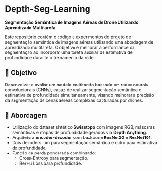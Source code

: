 # Depth-Seg-Learning

**Segmentação Semântica de Imagens Aéreas de Drone Utilizando Aprendizado Multitarefa**

Este repositório contém o código e experimentos do projeto de segmentação semântica de imagens aéreas utilizando uma abordagem de aprendizado multitarefa. O objetivo é melhorar a performance da segmentação ao incorporar uma tarefa auxiliar de estimativa de profundidade durante o treinamento da rede.

## 📌 Objetivo

Desenvolver e avaliar um modelo multitarefa baseado em redes neurais convolucionais (CNNs), capaz de realizar segmentação semântica e estimativa de profundidade simultaneamente, visando melhorar a precisão da segmentação de cenas aéreas complexas capturadas por drones.

## 🧠 Abordagem

- Utilização do dataset sintético **Swisstopo** com imagens RGB, máscaras semânticas e mapas de profundidade gerados via **Depth Anything**.
- Arquitetura **encoder-decoder** com backbone **ResNet50** e **ResNet101**.
- Dois decoders: um para segmentação semântica e outro para estimativa de profundidade.
- Função de perda ponderada combinando:
  - Cross-Entropy para segmentação.
  - BerHu Loss para profundidade.

